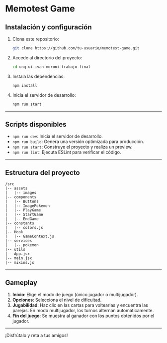 # Memotest Game

## Instalación y configuración

1. Clona este repositorio:
   ```bash
   git clone https://github.com/tu-usuario/memotest-game.git
   ```
2. Accede al directorio del proyecto:
   ```bash
   cd unq-ui-ivan-moroni-trabajo-final
   ```
3. Instala las dependencias:
   ```bash
   npm install
   ```
4. Inicia el servidor de desarrollo:
   ```bash
   npm run start
   ```

---

## Scripts disponibles

- `npm run dev`: Inicia el servidor de desarrollo.
- `npm run build`: Genera una versión optimizada para producción.
- `npm run start`: Construye el proyecto y realiza un preview.
- `npm run lint`: Ejecuta ESLint para verificar el código.

---

## Estructura del proyecto

```plaintext
/src
|-- assets
|   |-- images
|-- components
|   |-- Buttons
|   |-- ImagePokemon
|   |-- PlayGame
|   |-- StartGame
|   |-- EndGame
|-- constants
|   |-- colors.js
|-- Hook
|   |-- GameContext.js
|-- services
|   |-- pokemon
|-- utils
|-- App.jsx
|-- main.jsx
|-- mixins.js
```

---

## Gameplay

1. **Inicio**: Elige el modo de juego (único jugador o multijugador).
2. **Opciones**: Selecciona el nivel de dificultad.
3. **Jugabilidad**: Haz clic en las cartas para voltearlas y encuentra las parejas. En modo multijugador, los turnos alternan automáticamente.
4. **Fin del juego**: Se muestra al ganador con los puntos obtenidos por el jugador.

---

¡Disfrútalo y reta a tus amigos!
